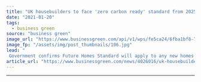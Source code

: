 ```yaml
---
title: "UK housebuilders to face 'zero carbon ready' standard from 2025"
date: "2021-01-20"
tags: 
  - business green
source: "business green"
image_url: "https://www.businessgreen.com/api/v1/wps/fe5ca24/6fba1bf8-77fb-4f31-9410-e14de4d2dc8d/4/Robert-Street-Woolwich-ilke-Homes-and-Engie-FRONT-185x114.jpg"
image_fp: "/assets/img/post_thumbnails/106.jpg"
lead: "
 Government confirms Future Homes Standard will apply to any new homes built from 2025, delivering a major uptick in the pace of the shift away from gas boilers - but campaigners are left disappointed by failure to adopt more rapid timetable ..."
article_url: "https://www.businessgreen.com/news/4026016/uk-housebuilders-zero-carbon-ready-standard-2025"
---
```


---
